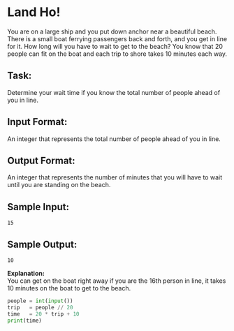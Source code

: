 # Land Ho!
You are on a large ship and you put down anchor near a beautiful beach. There is a small boat ferrying passengers back and forth, and you get in line for it. How long will you have to wait to get to the beach? You know that 20 people can fit on the boat and each trip to shore takes 10 minutes each way.

## Task: 
Determine your wait time if you know the total number of people ahead of you in line.  

## Input Format: 
An integer that represents the total number of people ahead of you in line.

## Output Format: 
An integer that represents the number of minutes that you will have to wait until you are standing on the beach.

## Sample Input: 
```15```

## Sample Output: 
```10```

**Explanation:**<br />
You can get on the boat right away if you are the 16th person in line, it takes 10 minutes on the boat to get to the beach.


```python
people = int(input())
trip   = people // 20
time   = 20 * trip + 10
print(time)
```
